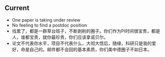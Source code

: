## Current 
<!-- main content -->
- One paper is taking under review
- No feeling to find a postdoc position
- 找累了，都是一群草台班子，不断剥削的圈子。你们作为PI时间很宝贵，都是人，谁都宝贵，就你最珍贵，你们应该拿诺贝尔。
- 论文不代表你水平，项目不代表什么，大彻大悟后，随缘，科研只是我的爱好，命是自己的。邮件都不会回的基本素质，你们美中德圈子不如日本。
